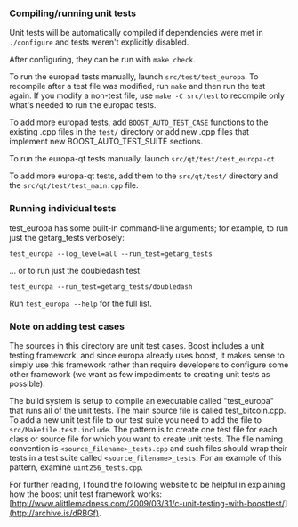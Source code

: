 ### Compiling/running unit tests

Unit tests will be automatically compiled if dependencies were met in `./configure`
and tests weren't explicitly disabled.

After configuring, they can be run with `make check`.

To run the europad tests manually, launch `src/test/test_europa`. To recompile
after a test file was modified, run `make` and then run the test again. If you
modify a non-test file, use `make -C src/test` to recompile only what's needed
to run the europad tests.

To add more europad tests, add `BOOST_AUTO_TEST_CASE` functions to the existing
.cpp files in the `test/` directory or add new .cpp files that
implement new BOOST_AUTO_TEST_SUITE sections.

To run the europa-qt tests manually, launch `src/qt/test/test_europa-qt`

To add more europa-qt tests, add them to the `src/qt/test/` directory and
the `src/qt/test/test_main.cpp` file.

### Running individual tests

test_europa has some built-in command-line arguments; for
example, to run just the getarg_tests verbosely:

    test_europa --log_level=all --run_test=getarg_tests

... or to run just the doubledash test:

    test_europa --run_test=getarg_tests/doubledash

Run `test_europa --help` for the full list.

### Note on adding test cases

The sources in this directory are unit test cases.  Boost includes a
unit testing framework, and since europa already uses boost, it makes
sense to simply use this framework rather than require developers to
configure some other framework (we want as few impediments to creating
unit tests as possible).

The build system is setup to compile an executable called "test_europa"
that runs all of the unit tests.  The main source file is called
test_bitcoin.cpp. To add a new unit test file to our test suite you need
to add the file to `src/Makefile.test.include`. The pattern is to create
one test file for each class or source file for which you want to create
unit tests.  The file naming convention is `<source_filename>_tests.cpp`
and such files should wrap their tests in a test suite
called `<source_filename>_tests`. For an example of this pattern,
examine `uint256_tests.cpp`.

For further reading, I found the following website to be helpful in
explaining how the boost unit test framework works:
[http://www.alittlemadness.com/2009/03/31/c-unit-testing-with-boosttest/](http://archive.is/dRBGf).
